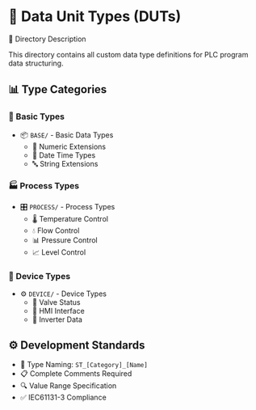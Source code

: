 # 📝 Data Unit Types (DUTs)

<div align="center>
English | 中文
</div>

## 📑 Directory Description
This directory contains all custom data type definitions for PLC program data structuring.

## 📊 Type Categories
### 🔰 Basic Types
- 📦 `BASE/` - Basic Data Types
  - 🔢 Numeric Extensions
  - 📅 Date Time Types
  - 🔤 String Extensions

### 🏭 Process Types
- 🎛️ `PROCESS/` - Process Types
  - 🌡️ Temperature Control
  - 💧 Flow Control
  - 📊 Pressure Control
  - 📈 Level Control

### 🔧 Device Types
- ⚙️ `DEVICE/` - Device Types
  - 🚥 Valve Status
  - 📱 HMI Interface
  - 🔌 Inverter Data

## ⚙️ Development Standards
- 📌 Type Naming: `ST_[Category]_[Name]`
- 📋 Complete Comments Required
- 🔍 Value Range Specification
- ✅ IEC61131-3 Compliance
